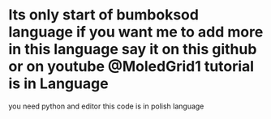 # Its only start of bumboksod language if you want me to add more in this language say it on this github or on youtube @MoledGrid1 tutorial is in Language
you need python and editor this code is in polish language
